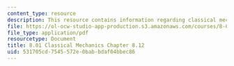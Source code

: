 ```yaml
---
content_type: resource
description: This resource contains information regarding classical mechanics.
file: https://ol-ocw-studio-app-production.s3.amazonaws.com/courses/8-01sc-classical-mechanics-fall-2016/531705cd7545572e0babbdaf04bbec86_MIT8_01F16_example8.12.pdf
file_type: application/pdf
resourcetype: Document
title: 8.01 Classical Mechanics Chapter 8.12
uid: 531705cd-7545-572e-0bab-bdaf04bbec86
---
```

